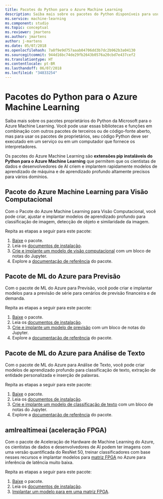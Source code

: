 ```yaml
---
title: Pacotes do Python para o Azure Machine Learning
description: Saiba mais sobre os pacotes do Python disponíveis para usuários do Azure Machine Learning.
ms.service: machine-learning
ms.component: studio
ms.topic: conceptual
ms.reviewer: jmartens
ms.author: jmartens
author: j-martens
ms.date: 05/07/2018
ms.openlocfilehash: 7a8f9e9d757aaab04706dd3b7dc2b962b3a04130
ms.sourcegitcommit: 944d16bc74de29fb2643b0576a20cbd7e437cef2
ms.translationtype: HT
ms.contentlocale: pt-BR
ms.lasthandoff: 06/07/2018
ms.locfileid: "34833254"
---
```

# <a name="python-packages-for-azure-machine-learning"></a>Pacotes do Python para o Azure Machine Learning

Saiba mais sobre os pacotes proprietários do Python da Microsoft para o Azure Machine Learning. Você pode usar essas bibliotecas e funções em combinação com outros pacotes de terceiros ou de código-fonte aberto, mas para usar os pacotes de proprietários, seu código Python deve ser executado em um serviço ou em um computador que fornece os interpretadores.

Os pacotes do Azure Machine Learning são **extensões pip instaláveis do Python para o Azure Machine Learning** que permitem que os cientistas de dados e desenvolvedores de AI criem e implantem rapidamente modelos de aprendizado de máquina e de aprendizado profundo altamente precisos para vários domínios.

<a name="amlpcv"></a>
## <a name="azure-ml-package-for-computer-vision"></a>Pacote do Azure Machine Learning para Visão Computacional

Com o Pacote do Azure Machine Learning para Visão Computacional, você pode criar, ajustar e implantar modelos de aprendizado profundo para classificação de imagem, detecção de objeto e similaridade da imagem.

Repita as etapas a seguir para este pacote:
1. [Baixe](https://aka.ms/aml-packages/vision/download) o pacote.
1. Leia os [documentos de instalação](https://aka.ms/aml-packages/vision).
1. [Crie e implante um modelo de visão computacional](how-to-build-deploy-image-classification-models.md) com um bloco de notas do Jupyter.
1. Explore a [documentação de referência](https://aka.ms/aml-packages/vision) do pacote.

<a name="amlpf"></a>
## <a name="azure-ml-package-for-forecasting"></a>Pacote de ML do Azure para Previsão

Com o pacote de ML do Azure para Previsão, você pode criar e implantar modelos para a previsão de série para cenários de previsão financeira e de demanda.

Repita as etapas a seguir para este pacote:
1. [Baixe](https://aka.ms/aml-packages/forecasting/download) o pacote.
1. Leia os [documentos de instalação](https://aka.ms/aml-packages/forecasting).
1. [Crie e implante um modelo de previsão](how-to-build-deploy-forecast-models.md) com um bloco de notas do Jupyter.
1. Explore a [documentação de referência](https://aka.ms/aml-packages/forecasting) do pacote.

<a name="amlpta"></a>
## <a name="azure-ml-package-for-text-analytics"></a>Pacote de ML do Azure para Análise de Texto

Com o pacote de ML do Azure para Análise de Texto, você pode criar modelos de aprendizado profundo para classificação de texto, extração de entidade personalizada e inserção de palavras.

Repita as etapas a seguir para este pacote:
1. [Baixe](https://aka.ms/aml-packages/text/download) o pacote.
1. Leia os [documentos de instalação](https://aka.ms/aml-packages/text).
1. [Crie e implante um modelo de classificação de texto](how-to-build-deploy-text-classification-models.md) com um bloco de notas do Jupyter.
1. Explore a [documentação de referência](https://aka.ms/aml-packages/text) do pacote.

<a name="amlrealtimeai"></a>
## <a name="amlrealtimeai-fpga-acceleration"></a>amlrealtimeai (aceleração FPGA)

Com o pacote de Aceleração de Hardware de Machine Learning do Azure, os cientistas de dados e desenvolvedores de AI podem ter imagens com uma versão quantificada do ResNet 50, treinar classificadores com base nesses recursos e implantar modelos para [matriz FPGA](concept-accelerate-with-fpgas.md) no Azure para inferência de latência muito baixa.

Repita as etapas a seguir para este pacote:
1. [Baixe](https://aka.ms/aml-real-time-ai-package) o pacote.
1. Leia os [documentos de instalação](reference-fpga-package-overview.md).
1. [Implantar um modelo para em uma matriz FPGA](how-to-deploy-fpga-web-service.md).

